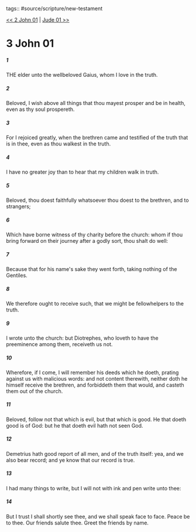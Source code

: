 tags:: #source/scripture/new-testament

[<< 2 John 01](new-testament/24_2_John/2_John_01.md) | [Jude 01 >>](new-testament/26_Jude/Jude_01.md)

# 3 John 01

##### 1

THE elder unto the wellbeloved Gaius, whom I love in the truth.

##### 2

Beloved, I wish above all things that thou mayest prosper and be in health, even as thy soul prospereth.

##### 3

For I rejoiced greatly, when the brethren came and testified of the truth that is in thee, even as thou walkest in the truth.

##### 4

I have no greater joy than to hear that my children walk in truth.

##### 5

Beloved, thou doest faithfully whatsoever thou doest to the brethren, and to strangers;

##### 6

Which have borne witness of thy charity before the church: whom if thou bring forward on their journey after a godly sort, thou shalt do well:

##### 7

Because that for his name's sake they went forth, taking nothing of the Gentiles.

##### 8

We therefore ought to receive such, that we might be fellowhelpers to the truth.

##### 9

I wrote unto the church: but Diotrephes, who loveth to have the preeminence among them, receiveth us not.

##### 10

Wherefore, if I come, I will remember his deeds which he doeth, prating against us with malicious words: and not content therewith, neither doth he himself receive the brethren, and forbiddeth them that would, and casteth them out of the church.

##### 11

Beloved, follow not that which is evil, but that which is good. He that doeth good is of God: but he that doeth evil hath not seen God.

##### 12

Demetrius hath good report of all men, and of the truth itself: yea, and we also bear record; and ye know that our record is true.

##### 13

I had many things to write, but I will not with ink and pen write unto thee:

##### 14

But I trust I shall shortly see thee, and we shall speak face to face. Peace be to thee. Our friends salute thee. Greet the friends by name.
